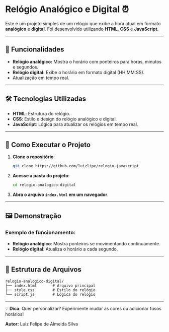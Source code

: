 # Relógio Analógico e Digital ⏰

Este é um projeto simples de um relógio que exibe a hora atual em formato **analógico** e **digital**. Foi desenvolvido utilizando **HTML**, **CSS** e **JavaScript**.

---

## 🎯 Funcionalidades
- **Relógio analógico:** Mostra o horário com ponteiros para horas, minutos e segundos.
- **Relógio digital:** Exibe o horário em formato digital (HH:MM:SS).
- Atualização em tempo real.

---

## 🛠️ Tecnologias Utilizadas
- **HTML**: Estrutura do relógio.
- **CSS**: Estilo e design do relógio analógico e digital.
- **JavaScript**: Lógica para atualizar os relógios em tempo real.

---

## 🚀 Como Executar o Projeto
1. **Clone o repositório**:
   ```bash
   git clone https://github.com/luizlipe/relogio-javascript
   ```
2. **Acesse a pasta do projeto**:
   ```bash
   cd relogio-analogico-digital
   ```
3. **Abra o arquivo `index.html` em um navegador**.

---

## 🖼️ Demonstração
### Exemplo de funcionamento:
- **Relógio analógico**: Mostra ponteiros se movimentando continuamente.
- **Relógio digital**: Atualiza o horário a cada segundo.

---

## 📂 Estrutura de Arquivos
```
relogio-analogico-digital/
├── index.html       # Arquivo principal
├── style.css        # Estilo do relógio
└── script.js        # Lógica do relógio
```

--- 

💡 **Dica**: Quer personalizar? Experimente mudar as cores ou adicionar fusos horários!

**Autor:** Luiz Felipe de Almeida Silva
